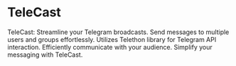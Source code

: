 # TeleCast
TeleCast: Streamline your Telegram broadcasts. Send messages to multiple users and groups effortlessly. Utilizes Telethon library for Telegram API interaction. Efficiently communicate with your audience. Simplify your messaging with TeleCast.
